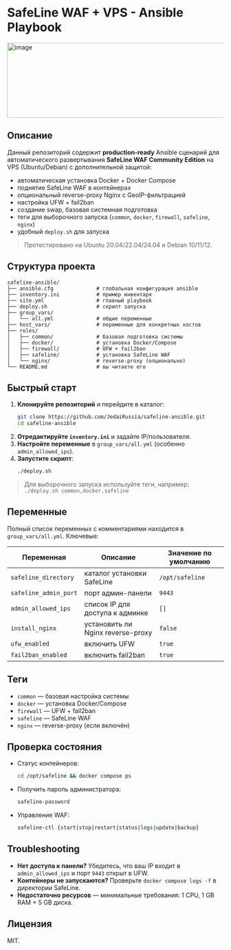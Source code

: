 # SafeLine WAF + VPS - Ansible Playbook

<img width="718" height="174" alt="image" src="https://github.com/user-attachments/assets/f036c8c1-1979-450c-bf80-3e3e882c1cd6" />


## Описание

Данный репозиторий содержит **production-ready** Ansible сценарий для автоматического развертывания **SafeLine WAF Community Edition** на VPS (Ubuntu/Debian) с дополнительной защитой:

* автоматическая установка Docker + Docker Compose
* поднятие SafeLine WAF в контейнерах
* опциональный reverse-proxy Nginx с GeoIP-фильтрацией
* настройка UFW + fail2ban
* создание swap, базовая системная подготовка
* теги для выборочного запуска (`common`, `docker`, `firewall`, `safeline`, `nginx`)
* удобный `deploy.sh` для запуска

> Протестировано на Ubuntu 20.04/22.04/24.04 и Debian 10/11/12.

## Структура проекта

```
safeline-ansible/
├── ansible.cfg              # глобальная конфигурация ansible
├── inventory.ini            # пример инвентаря
├── site.yml                 # главный playbook
├── deploy.sh                # скрипт запуска
├── group_vars/
│   └── all.yml              # общие переменные
├── host_vars/               # переменные для конкретных хостов
├── roles/
│   ├── common/              # базовая подготовка системы
│   ├── docker/              # установка Docker/Compose
│   ├── firewall/            # UFW + fail2ban
│   ├── safeline/            # установка SafeLine WAF
│   └── nginx/               # reverse-proxy (опционально)
└── README.md                # вы читаете его
```

## Быстрый старт

1. **Клонируйте репозиторий** и перейдите в каталог:
   ```bash
   git clone https://github.com/JedaiRussia/safeline-ansible.git
   cd safeline-ansible
   ```
2. **Отредактируйте `inventory.ini`** и задайте IP/пользователя.
3. **Настройте переменные** в `group_vars/all.yml` (особенно `admin_allowed_ips`).
4. **Запустите скрипт**:
   ```bash
   ./deploy.sh
   ```

> Для выборочного запуска используйте теги, например:
> `./deploy.sh common,docker,safeline`

## Переменные

Полный список переменных с комментариями находится в `group_vars/all.yml`. Ключевые:

| Переменная | Описание | Значение по умолчанию |
|------------|----------|-----------------------|
| `safeline_directory` | каталог установки SafeLine | `/opt/safeline` |
| `safeline_admin_port` | порт админ-панели | `9443` |
| `admin_allowed_ips` | список IP для доступа к админке | `[]` |
| `install_nginx` | установить ли Nginx reverse-proxy | `false` |
| `ufw_enabled` | включить UFW | `true` |
| `fail2ban_enabled` | включить fail2ban | `true` |

## Теги

* `common` — базовая настройка системы
* `docker` — установка Docker/Compose
* `firewall` — UFW + fail2ban
* `safeline` — SafeLine WAF
* `nginx` — reverse-proxy (если включён)

## Проверка состояния

* Статус контейнеров:
  ```bash
  cd /opt/safeline && docker compose ps
  ```
* Получить пароль администратора:
  ```bash
  safeline-password
  ```
* Управление WAF:
  ```bash
  safeline-ctl {start|stop|restart|status|logs|update|backup}
  ```

## Troubleshooting

* **Нет доступа к панели?**
  Убедитесь, что ваш IP входит в `admin_allowed_ips` и порт `9443` открыт в UFW.
* **Контейнеры не запускаются?**
  Проверьте `docker compose logs -f` в директории SafeLine.
* **Недостаточно ресурсов** — минимальные требования: 1 CPU, 1 GB RAM + 5 GB диска.

## Лицензия

MIT.
